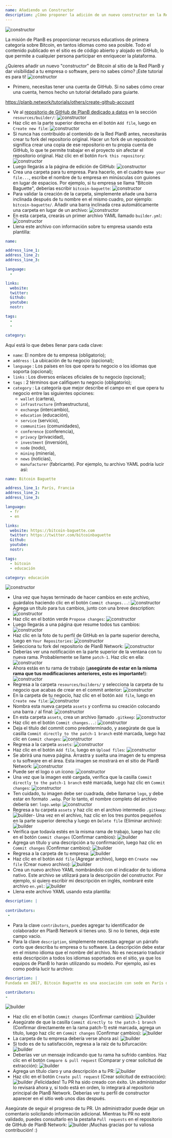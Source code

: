 ```yaml
---
name: Añadiendo un Constructor
description: ¿Cómo proponer la adición de un nuevo constructor en la Red PlanB?
---
```

![constructor](assets/cover.webp)

La misión de PlanB es proporcionar recursos educativos de primera categoría sobre Bitcoin, en tantos idiomas como sea posible. Todo el contenido publicado en el sitio es de código abierto y alojado en GitHub, lo que permite a cualquier persona participar en enriquecer la plataforma.

¿Quieres añadir un nuevo "constructor" de Bitcoin al sitio de la Red PlanB y dar visibilidad a tu empresa o software, pero no sabes cómo? ¡Este tutorial es para ti!
![constructor](assets/01.webp)
- Primero, necesitas tener una cuenta de GitHub. Si no sabes cómo crear una cuenta, hemos hecho un tutorial detallado para guiarte.

https://planb.network/tutorials/others/create-github-account


- Ve al [repositorio de GitHub de PlanB dedicado a datos](https://github.com/PlanB-Network/bitcoin-educational-content/tree/dev/resources/builders) en la sección `resources/builder/`:
![constructor](assets/02.webp)
- Haz clic en la parte superior derecha en el botón `Add file`, luego en `Create new file`:
![constructor](assets/03.webp)
- Si nunca has contribuido al contenido de la Red PlanB antes, necesitarás crear tu fork del repositorio original. Hacer un fork de un repositorio significa crear una copia de ese repositorio en tu propia cuenta de GitHub, lo que te permite trabajar en el proyecto sin afectar el repositorio original. Haz clic en el botón `Fork this repository`:
![constructor](assets/04.webp)
- Luego llegarás a la página de edición de GitHub:
![constructor](assets/05.webp)
- Crea una carpeta para tu empresa. Para hacerlo, en el cuadro `Name your file...`, escribe el nombre de tu empresa en minúsculas con guiones en lugar de espacios. Por ejemplo, si tu empresa se llama "Bitcoin Baguette", deberías escribir `bitcoin-baguette`:
![constructor](assets/06.webp)
- Para validar la creación de la carpeta, simplemente añade una barra inclinada después de tu nombre en el mismo cuadro, por ejemplo: `bitcoin-baguette/`. Añadir una barra inclinada crea automáticamente una carpeta en lugar de un archivo:
![constructor](assets/07.webp)
- En esta carpeta, crearás un primer archivo YAML llamado `builder.yml`:
![constructor](assets/08.webp)
- Llena este archivo con información sobre tu empresa usando esta plantilla:

```yaml
name:

address_line_1:
address_line_2:
address_line_3: 

language:
  - 

links:
  website:
  twitter:
  Github:
  youtube:
  nostr:

tags:
  - 
  - 

category:
```

Aquí está lo que debes llenar para cada clave:
- `name`: El nombre de tu empresa (obligatorio);
- `address` : La ubicación de tu negocio (opcional);
- `language` : Los países en los que opera tu negocio o los idiomas que soporta (opcional);
- `links` : Los diversos enlaces oficiales de tu negocio (opcional);
- `tags` : 2 términos que califiquen tu negocio (obligatorio);
- `category` : La categoría que mejor describe el campo en el que opera tu negocio entre las siguientes opciones:
	- `wallet` (cartera),
	- `infrastructure` (infraestructura),
	- `exchange` (intercambio),
	- `education` (educación),
	- `service` (servicio),
	- `communities` (comunidades),
	- `conference` (conferencia),
	- `privacy` (privacidad),
	- `investment` (inversión),
	- `node` (nodo),
	- `mining` (minería),
	- `news` (noticias),
	- `manufacturer` (fabricante).
Por ejemplo, tu archivo YAML podría lucir así:
```yaml
name: Bitcoin Baguette

address_line_1: París, Francia
address_line_2:
address_line_3: 

language:
  - fr
  - en

links:
  website: https://bitcoin-baguette.com
  twitter: https://twitter.com/bitcoinbaguette
  Github:
  youtube:
  nostr:

tags:
  - bitcoin
  - educación

category: educación
```

![constructor](assets/09.webp)
- Una vez que hayas terminado de hacer cambios en este archivo, guárdalos haciendo clic en el botón `Commit changes...`:
![constructor](assets/10.webp)
- Agrega un título para tus cambios, junto con una breve description:
![constructor](assets/11.webp)
- Haz clic en el botón verde `Propose changes`:
![constructor](assets/12.webp)
- Luego llegarás a una página que resume todos tus cambios:
![constructor](assets/13.webp)
- Haz clic en la foto de tu perfil de GitHub en la parte superior derecha, luego en `Your Repositories`:
![constructor](assets/14.webp)
- Selecciona tu fork del repositorio de PlanB Network:
![constructor](assets/15.webp)
- Deberías ver una notificación en la parte superior de la ventana con tu nueva rama. Probablemente se llame `patch-1`. Haz clic en ella:
![constructor](assets/16.webp)
- Ahora estás en tu rama de trabajo (**¡asegúrate de estar en la misma rama que tus modificaciones anteriores, esto es importante!**):
![constructor](assets/17.webp)
- Regresa a la carpeta `resources/builders/` y selecciona la carpeta de tu negocio que acabas de crear en el commit anterior:
![constructor](assets/18.webp)
- En la carpeta de tu negocio, haz clic en el botón `Add file`, luego en `Create new file`:
![constructor](assets/19.webp)
- Nombra esta nueva carpeta `assets` y confirma su creación colocando una barra `/` al final:
![constructor](assets/20.webp)
- En esta carpeta `assets`, crea un archivo llamado `.gitkeep`:
![constructor](assets/21.webp)
- Haz clic en el botón `Commit changes...`:
![constructor](assets/22.webp)
- Deja el título del commit como predeterminado, y asegúrate de que la casilla `Commit directly to the patch-1 branch` esté marcada, luego haz clic en `Commit changes`: ![constructor](assets/23.webp)
- Regresa a la carpeta `assets`:
![constructor](assets/24.webp)
- Haz clic en el botón `Add file`, luego en `Upload files`:
![constructor](assets/25.webp)
- Se abrirá una nueva página. Arrastra y suelta una imagen de tu empresa o tu software en el área. Esta imagen se mostrará en el sitio de PlanB Network:
![constructor](assets/26.webp)
- Puede ser el logo o un ícono:
![constructor](assets/27.webp)
- Una vez que la imagen esté cargada, verifica que la casilla `Commit directly to the patch-1 branch` esté marcada, luego haz clic en `Commit changes`:
![constructor](assets/28.webp)
- Ten cuidado, tu imagen debe ser cuadrada, debe llamarse `logo`, y debe estar en formato `.webp`. Por lo tanto, el nombre completo del archivo debería ser: `logo.webp`:
![constructor](assets/29.webp)
- Regresa a tu carpeta `assets` y haz clic en el archivo intermedio `.gitkeep`:
![builder](assets/30.webp)- Una vez en el archivo, haz clic en los tres puntos pequeños en la parte superior derecha y luego en `Delete file` (Eliminar archivo):
![builder](assets/31.webp)
- Verifica que todavía estés en la misma rama de trabajo, luego haz clic en el botón `Commit changes` (Confirmar cambios):
![builder](assets/32.webp)
- Agrega un título y una descripción a tu confirmación, luego haz clic en `Commit changes` (Confirmar cambios):
![builder](assets/33.webp)
- Regresa a la carpeta de tu empresa:
![builder](assets/34.webp)
- Haz clic en el botón `Add file` (Agregar archivo), luego en `Create new file` (Crear nuevo archivo):
![builder](assets/35.webp)
- Crea un nuevo archivo YAML nombrándolo con el indicador de tu idioma nativo. Este archivo se utilizará para la descripción del constructor. Por ejemplo, si quiero escribir mi descripción en inglés, nombraré este archivo `en.yml`:
![builder](assets/36.webp)
- Llena este archivo YAML usando esta plantilla:
```yaml
description: |
 
contributors:
 - 
```

- Para la clave `contributors`, puedes agregar tu identificador de colaborador en PlanB Network si tienes uno. Si no lo tienes, deja este campo vacío.
- Para la clave `description`, simplemente necesitas agregar un párrafo corto que describa tu empresa o tu software. La descripción debe estar en el mismo idioma que el nombre del archivo. No es necesario traducir esta descripción a todos los idiomas soportados en el sitio, ya que los equipos de PlanB lo harán utilizando su modelo. Por ejemplo, así es como podría lucir tu archivo:
```yaml
description: |
Fundada en 2017, Bitcoin Baguette es una asociación con sede en París dedicada a organizar encuentros de Bitcoin y talleres técnicos. Reunimos a entusiastas, expertos y mentes curiosas para explorar y discutir las complejidades de la tecnología Bitcoin. Nuestros eventos proporcionan una plataforma para compartir conocimientos, hacer networking y fomentar una comprensión más profunda de los mecanismos internos de Bitcoin. Únete a nosotros en Bitcoin Baguette para ser parte de la comunidad Bitcoin de París y mantenerte actualizado con los últimos avances en el campo.

contributors:
- 
```
![builder](assets/37.webp)
- Haz clic en el botón `Commit changes` (Confirmar cambios):
![builder](assets/38.webp)
- Asegúrate de que la casilla `Commit directly to the patch-1 branch` (Confirmar directamente en la rama patch-1) esté marcada, agrega un título, luego haz clic en `Commit changes` (Confirmar cambios):
![builder](assets/39.webp)
- La carpeta de tu empresa debería verse ahora así:
![builder](assets/40.webp)
- Si todo es de tu satisfacción, regresa a la raíz de tu bifurcación:
![builder](assets/41.webp)
- Deberías ver un mensaje indicando que tu rama ha sufrido cambios. Haz clic en el botón `Compare & pull request` (Comparar y crear solicitud de extracción):
![builder](assets/42.webp)
- Agrega un título claro y una descripción a tu PR:
![builder](assets/43.webp)
- Haz clic en el botón `Create pull request` (Crear solicitud de extracción):
![builder](assets/44.webp)
¡Felicidades! Tu PR ha sido creado con éxito. Un administrador lo revisará ahora y, si todo está en orden, lo integrará al repositorio principal de PlanB Network. Deberías ver tu perfil de constructor aparecer en el sitio web unos días después.

Asegúrate de seguir el progreso de tu PR. Un administrador puede dejar un comentario solicitando información adicional. Mientras tu PR no esté validado, puedes consultarlo en la pestaña `Pull requests` en el repositorio de GitHub de PlanB Network:
![builder](assets/45.webp)
¡Muchas gracias por tu valiosa contribución! :)
